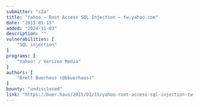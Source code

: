 ```yaml
---
submitter: "c2a"
title: "Yahoo – Root Access SQL Injection – tw.yahoo.com"
date: "2015-01-15"
added: "2024-11-03"
description: ""
vulnerabilities: [
    "SQL injection"
]
programs: [
    "Yahoo! / Verizon Media"
]
authors: [
    "Brett Buerhaus (@bbuerhaus)"
]
bounty: "undisclosed"
link: "https://buer.haus/2015/01/15/yahoo-root-access-sql-injection-tw-yahoo-com/"
---
```




